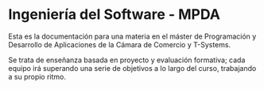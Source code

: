 # Ingeniería del Software - MPDA

Esta es la documentación para una materia en el máster de Programación y
Desarrollo de Aplicaciones de la Cámara de Comercio y T-Systems.


Se trata de enseñanza basada en proyecto y evaluación formativa; cada equipo irá
superando una serie de objetivos a lo largo del curso, trabajando a su propio ritmo.





